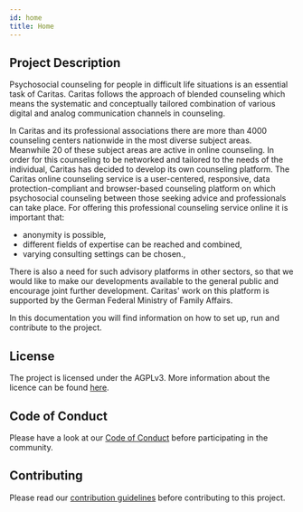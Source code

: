 ```yaml
---
id: home
title: Home
---
```


## Project Description

Psychosocial counseling for people in difficult life situations is an essential task of Caritas. Caritas follows the approach of blended counseling which means the systematic and conceptually tailored combination of various digital and analog communication channels in counseling.

In Caritas and its professional associations there are more than 4000 counseling centers nationwide in the most diverse subject areas. Meanwhile 20 of these subject areas are active in online counseling. In order for this counseling to be networked and tailored to the needs of the individual, Caritas has decided to develop its own counseling platform.
The Caritas online counseling service is a user-centered, responsive, data protection-compliant and browser-based counseling platform on which psychosocial counseling between those seeking advice and professionals can take place.
For offering this professional counseling service online it is important that:

- anonymity is possible,
- different fields of expertise can be reached and combined,
- varying consulting settings can be chosen.,

There is also a need for such advisory platforms in other sectors, so that we would like to make our developments available to the general public and encourage joint further development.
Caritas' work on this platform is supported by the German Federal Ministry of Family Affairs.

In this documentation you will find information on how to set up, run and contribute to the project.

## License

The project is licensed under the AGPLv3. More information about the licence can be found [here](LICENSE.md).

## Code of Conduct

Please have a look at our [Code of Conduct](https://github.com/CaritasDeutschland/.github/blob/master/CODE_OF_CONDUCT.md) before participating in the community.

## Contributing

Please read our [contribution guidelines](https://github.com/CaritasDeutschland/.github/blob/master/CONTRIBUTING.md) before contributing to this project.
